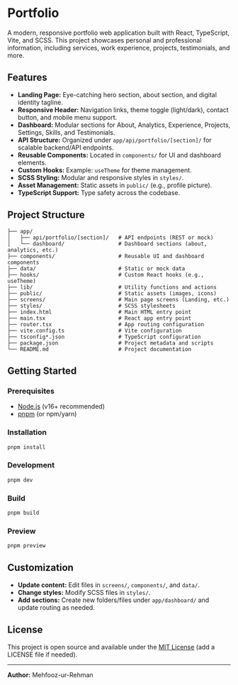 # Portfolio

A modern, responsive portfolio web application built with React, TypeScript, Vite, and SCSS. This project showcases personal and professional information, including services, work experience, projects, testimonials, and more.

## Features

- **Landing Page:** Eye-catching hero section, about section, and digital identity tagline.
- **Responsive Header:** Navigation links, theme toggle (light/dark), contact button, and mobile menu support.
- **Dashboard:** Modular sections for About, Analytics, Experience, Projects, Settings, Skills, and Testimonials.
- **API Structure:** Organized under `app/api/portfolio/[section]/` for scalable backend/API endpoints.
- **Reusable Components:** Located in `components/` for UI and dashboard elements.
- **Custom Hooks:** Example: `useTheme` for theme management.
- **SCSS Styling:** Modular and responsive styles in `styles/`.
- **Asset Management:** Static assets in `public/` (e.g., profile picture).
- **TypeScript Support:** Type safety across the codebase.

## Project Structure

```
├── app/
│   ├── api/portfolio/[section]/   # API endpoints (REST or mock)
│   └── dashboard/                 # Dashboard sections (about, analytics, etc.)
├── components/                    # Reusable UI and dashboard components
├── data/                          # Static or mock data
├── hooks/                         # Custom React hooks (e.g., useTheme)
├── lib/                           # Utility functions and actions
├── public/                        # Static assets (images, icons)
├── screens/                       # Main page screens (Landing, etc.)
├── styles/                        # SCSS stylesheets
├── index.html                     # Main HTML entry point
├── main.tsx                       # React app entry point
├── router.tsx                     # App routing configuration
├── vite.config.ts                 # Vite configuration
├── tsconfig*.json                 # TypeScript configuration
├── package.json                   # Project metadata and scripts
└── README.md                      # Project documentation
```

## Getting Started

### Prerequisites

- [Node.js](https://nodejs.org/) (v16+ recommended)
- [pnpm](https://pnpm.io/) (or npm/yarn)

### Installation

```sh
pnpm install
```

### Development

```sh
pnpm dev
```

### Build

```sh
pnpm build
```

### Preview

```sh
pnpm preview
```

## Customization

- **Update content:** Edit files in `screens/`, `components/`, and `data/`.
- **Change styles:** Modify SCSS files in `styles/`.
- **Add sections:** Create new folders/files under `app/dashboard/` and update routing as needed.

## License

This project is open source and available under the [MIT License](LICENSE) (add a LICENSE file if needed).

---

**Author:** Mehfooz-ur-Rehman
